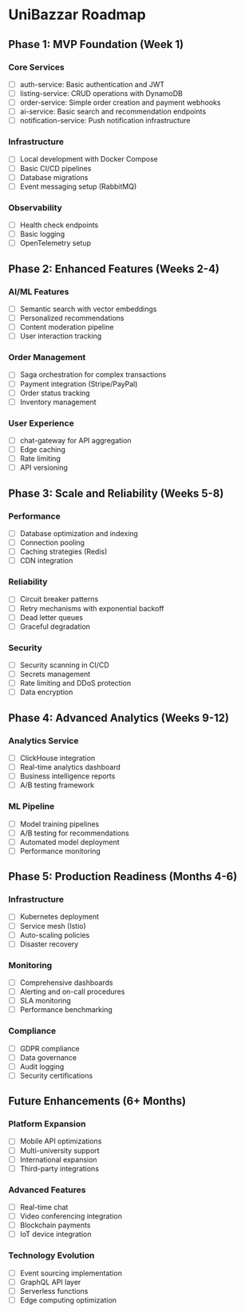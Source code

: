# UniBazzar Roadmap

## Phase 1: MVP Foundation (Week 1)

### Core Services

- [ ] auth-service: Basic authentication and JWT
- [ ] listing-service: CRUD operations with DynamoDB
- [ ] order-service: Simple order creation and payment webhooks
- [ ] ai-service: Basic search and recommendation endpoints
- [ ] notification-service: Push notification infrastructure

### Infrastructure

- [ ] Local development with Docker Compose
- [ ] Basic CI/CD pipelines
- [ ] Database migrations
- [ ] Event messaging setup (RabbitMQ)

### Observability

- [ ] Health check endpoints
- [ ] Basic logging
- [ ] OpenTelemetry setup

## Phase 2: Enhanced Features (Weeks 2-4)

### AI/ML Features

- [ ] Semantic search with vector embeddings
- [ ] Personalized recommendations
- [ ] Content moderation pipeline
- [ ] User interaction tracking

### Order Management

- [ ] Saga orchestration for complex transactions
- [ ] Payment integration (Stripe/PayPal)
- [ ] Order status tracking
- [ ] Inventory management

### User Experience

- [ ] chat-gateway for API aggregation
- [ ] Edge caching
- [ ] Rate limiting
- [ ] API versioning

## Phase 3: Scale and Reliability (Weeks 5-8)

### Performance

- [ ] Database optimization and indexing
- [ ] Connection pooling
- [ ] Caching strategies (Redis)
- [ ] CDN integration

### Reliability

- [ ] Circuit breaker patterns
- [ ] Retry mechanisms with exponential backoff
- [ ] Dead letter queues
- [ ] Graceful degradation

### Security

- [ ] Security scanning in CI/CD
- [ ] Secrets management
- [ ] Rate limiting and DDoS protection
- [ ] Data encryption

## Phase 4: Advanced Analytics (Weeks 9-12)

### Analytics Service

- [ ] ClickHouse integration
- [ ] Real-time analytics dashboard
- [ ] Business intelligence reports
- [ ] A/B testing framework

### ML Pipeline

- [ ] Model training pipelines
- [ ] A/B testing for recommendations
- [ ] Automated model deployment
- [ ] Performance monitoring

## Phase 5: Production Readiness (Months 4-6)

### Infrastructure

- [ ] Kubernetes deployment
- [ ] Service mesh (Istio)
- [ ] Auto-scaling policies
- [ ] Disaster recovery

### Monitoring

- [ ] Comprehensive dashboards
- [ ] Alerting and on-call procedures
- [ ] SLA monitoring
- [ ] Performance benchmarking

### Compliance

- [ ] GDPR compliance
- [ ] Data governance
- [ ] Audit logging
- [ ] Security certifications

## Future Enhancements (6+ Months)

### Platform Expansion

- [ ] Mobile API optimizations
- [ ] Multi-university support
- [ ] International expansion
- [ ] Third-party integrations

### Advanced Features

- [ ] Real-time chat
- [ ] Video conferencing integration
- [ ] Blockchain payments
- [ ] IoT device integration

### Technology Evolution

- [ ] Event sourcing implementation
- [ ] GraphQL API layer
- [ ] Serverless functions
- [ ] Edge computing optimization
